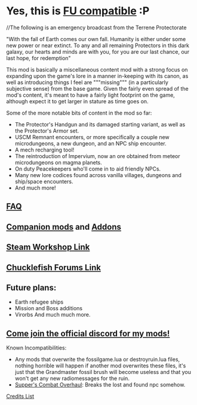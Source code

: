 # Yes, this is [FU compatible](https://steamcommunity.com/sharedfiles/filedetails/?id=2185949973) :P

//The following is an emergency broadcast from the Terrene Protectorate

"With the fall of Earth comes our own fall. Humanity is either under some new power or near extinct. To any and all remaining Protectors in this dark galaxy, our hearts and minds are with you, for you are our last chance, our last hope, for redemption"

This mod is basically a miscellaneous content mod with a strong focus on expanding upon the game's lore in a manner in-keeping with its canon, as well as introducing things I feel are """missing""" (in a particularly subjective sense) from the base game. Given the fairly even spread of the mod's content, it's meant to have a fairly light footprint on the game, although expect it to get larger in stature as time goes on.

Some of the more notable bits of content in the mod so far:
* The Protector's Handgun and its damaged starting variant, as well as the Protector's Armor set.
* USCM Remnant encounters, or more specifically a couple new microdungeons, a new dungeon, and an NPC ship encounter.
* A mech recharging tool!
* The reintroduction of Impervium, now an ore obtained from meteor microdungeons on magma planets.
* On duty Peacekeepers who'll come in to aid friendly NPCs.
* Many new lore codices found across vanilla villages, dungeons and ship/space encounters.
* And much more!

## [FAQ](https://steamcommunity.com/workshop/filedetails/discussion/1397217904/2914346777812575636/)

## [Companion mods](https://steamcommunity.com/workshop/filedetails/?id=2141830986) and [Addons](https://steamcommunity.com/workshop/filedetails/?id=2626767755)

## [Steam Workshop Link](https://steamcommunity.com/sharedfiles/filedetails/?id=1397217904)

## [Chucklefish Forums Link](https://community.playstarbound.com/resources/project-redemption.5377/)

## Future plans:
* Earth refugee ships
* Mission and Boss additions
* Virorbs
And much much more.

## [Come join the official discord for my mods!](https://discord.gg/MBaUNt8)

Known Incompatibilities:
* Any mods that overwrite the fossilgame.lua or destroyruin.lua files, nothing horrible will happen if another mod overwrites these files, it's just that the Grandmaster fossil brush will become useless and that you won't get any new radiomessages for the ruin.
* [Supper's Combat Overhaul](https://steamcommunity.com/sharedfiles/filedetails/?id=1595801436): Breaks the lost and found npc somehow.

[Credits List](https://steamcommunity.com/workshop/filedetails/discussion/1397217904/2979655949469751041/)
